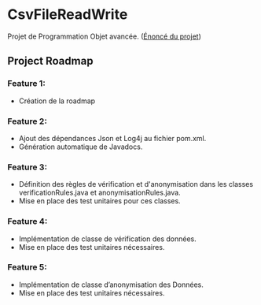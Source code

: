 # CsvFileReadWrite

Projet de Programmation	Objet	avancée.
([Énoncé du projet](https://github.com/emerite-neou/2019-DAUPHINE-M1/blob/master/projet/sujet.md))

## Project Roadmap

### Feature 1:
- Création de la roadmap

### Feature 2:
- Ajout des dépendances Json et Log4j au fichier pom.xml.
- Génération automatique de Javadocs.

### Feature 3:
- Définition des règles de vérification et d'anonymisation dans les classes verificationRules.java et anonymisationRules.java.
- Mise en place des test unitaires pour ces classes.

### Feature 4:
- Implémentation de classe de vérification des données.
- Mise en place des test unitaires nécessaires.

### Feature 5:
- Implémentation de classe d’anonymisation des Données.
- Mise en place des test unitaires nécessaires.

